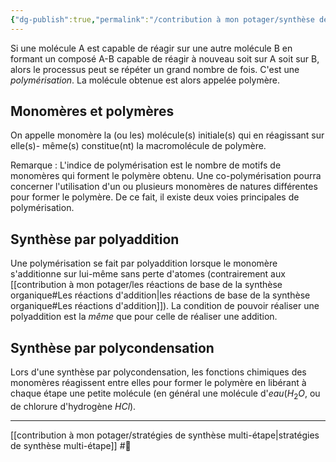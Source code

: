 ```yaml
---
{"dg-publish":true,"permalink":"/contribution à mon potager/synthèse des polymères/"}
---
```


Si une molécule A est capable de réagir sur une autre molécule B en formant un composé A-B capable de réagir à nouveau soit sur A soit sur B, alors le processus peut se répéter un grand nombre de fois. C'est une *polymérisation*. La molécule obtenue est alors appelée polymère.
## Monomères et polymères
On appelle monomère la (ou les) molécule(s) initiale(s) qui en réagissant sur elle(s)- même(s) constitue(nt) la macromolécule de polymère.

Remarque : L'indice de polymérisation est le nombre de motifs de monomères qui forment le polymère obtenu.
Une co-polymérisation pourra concerner l'utilisation d'un ou plusieurs monomères de natures différentes pour former le polymère. De ce fait, il existe deux voies principales de polymérisation.
## Synthèse par polyaddition
Une polymérisation se fait par polyaddition lorsque le monomère s'additionne sur lui-même sans perte d'atomes (contrairement aux [[contribution à mon potager/les réactions de base de la synthèse organique#Les réactions d'addition\|les réactions de base de la synthèse organique#Les réactions d'addition]]). La condition de pouvoir réaliser une polyaddition est la *même* que pour celle de réaliser une addition.
## Synthèse par polycondensation 
Lors d'une synthèse par polycondensation, les fonctions chimiques des monomères réagissent entre elles pour former le polymère en libérant à chaque étape une petite molécule (en général une molécule d'*eau*($H_{2}O$, ou de chlorure d'hydrogène $HCl$).

---
[[contribution à mon potager/stratégies de synthèse multi-étape\|stratégies de synthèse multi-étape]] #🌲 